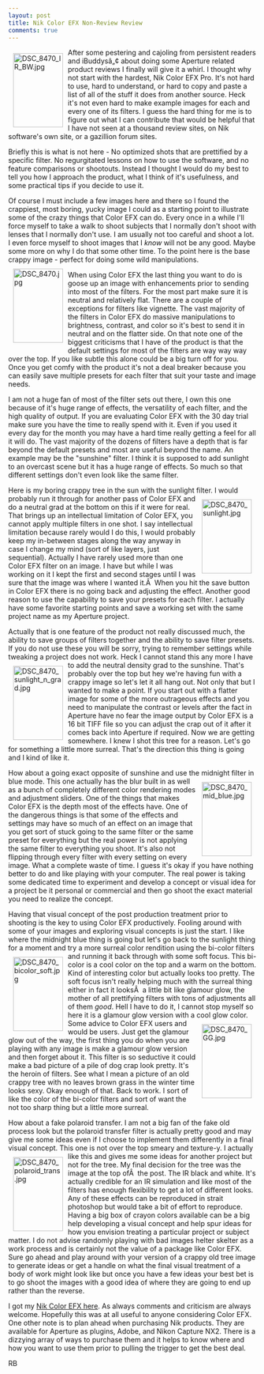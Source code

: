 ```yaml
---
layout: post
title: Nik Color EFX Non-Review Review
comments: true
---
```

<a rel="lightbox" href="/wp-content/uploads/2009/05/DSC_8470_IR_BW.jpg"><img title="DSC_8470_IR_BW.jpg" src="/wp-content/uploads/2009/05/.thumbs/.DSC_8470_IR_BW.jpg" border="0" alt="DSC_8470_IR_BW.jpg" hspace="10" vspace="10" width="101" height="150" align="left" /></a>After some pestering and cajoling from persistent readers and iBuddysâ„¢ about doing some Aperture related product reviews I finally will give it a whirl. I thought why not start with the hardest, Nik Color EFX Pro. It's not hard to use, hard to understand, or hard to copy and paste a list of all of the stuff it does from another source. Heck it's not even hard to make example images for each and every one of its filters. I guess the hard thing for me is to figure out what I can contribute that would be helpful that I have not seen at a thousand review sites, on Nik software's own site, or a gazillion forum sites.<!--more-->

Briefly this is what is not here - No optimized shots that are prettified by a specific filter. No regurgitated lessons on how to use the software, and no feature comparisons or shootouts. Instead I thought I would do my best to tell you how I approach the product, what I think of it's usefulness, and some practical tips if you decide to use it.

Of course I must include a few images here and there so I found the crappiest, most boring, yucky image I could as a starting point to illustrate some of the crazy things that Color EFX can do. Every once in a while I'll force myself to take a walk to shoot subjects that I normally don't shoot with lenses that I normally don't use. I am usually not too careful and shoot a lot. I even force myself to shoot images that I <em>know</em> will not be any good. Maybe some more on why I do that some other time. To the point here is the base crappy image - perfect for doing some wild manipulations. <a rel="lightbox" href="/wp-content/uploads/2009/05/DSC_8470.jpg"><img title="DSC_8470.jpg" src="/wp-content/uploads/2009/05/.thumbs/.DSC_8470.jpg" border="0" alt="DSC_8470.jpg" hspace="10" vspace="10" width="101" height="150" align="left" /></a>

When using Color EFX the last thing you want to do is goose up an image with enhancements prior to sending into most of the filters. For the most part make sure it is neutral and relatively flat. There are a couple of exceptions for filters like vignette. The vast majority of the filters in Color EFX do massive manipulations to brightness, contrast, and color so it's best to send it in neutral and on the flatter side. On that note one of the biggest criticisms that I have of the product is that the default settings for most of the filters are way way way over the top. If you like subtle this alone could be a big turn off for you. Once you get comfy with the product it's not a deal breaker because you can easily save multiple presets for each filter that suit your taste and image needs.

I am not a huge fan of most of the filter sets out there, I own this one because of it's huge range of effects, the versatility of each filter, and the high quality of output. If you are evaluating Color EFX with the 30 day trial make sure you have the time to really spend with it. Even if you used it every day for the month you may have a hard time really getting a feel for all it will do. The vast majority of the dozens of filters have a depth that is far beyond the default presets and most are useful beyond the name. An example may be the "sunshine" filter. I think it is supposed to add sunlight to an overcast scene but it has a huge range of effects. So much so that different settings don't even look like the same filter.

Here is my boring crappy tree in the sun with the sunlight filter. <a rel="lightbox" href="/wp-content/uploads/2009/05/DSC_8470_sunlight.jpg"><img title="DSC_8470_sunlight.jpg" src="/wp-content/uploads/2009/05/.thumbs/.DSC_8470_sunlight.jpg" border="0" alt="DSC_8470_sunlight.jpg" hspace="10" vspace="10" width="101" height="150" align="right" /></a>I would probably run it through for another pass of Color EFX and do a neutral grad at the bottom on this if it were for real. That brings up an intellectual limitation of Color EFX, you cannot apply multiple filters in one shot. I say intellectual limitation because rarely would I do this, I would probably keep my in-between stages along the way anyway in case I change my mind (sort of like layers, just sequential). Actually I have rarely used more than one Color EFX filter on an image. I have but while I was working on it I kept the first and second stages until I was sure that the image was where I wanted it.Â  When you hit the save button in Color EFX there is no going back and adjusting the effect. Another good reason to use the capability to save your presets for each filter. I actually have some favorite starting points and save a working set with the same project name as my Aperture project.

Actually that is one feature of the product not really discussed much, the ability to save groups of filters together and the ability to save filter presets. If you do not use these you will be sorry, trying to remember settings while tweaking a project does not work. Heck I cannot stand this any more I have to add the neutral density grad to the sunshine. <a rel="lightbox" href="/wp-content/uploads/2009/05/DSC_8470_sunlight_n_grad.jpg"><img title="DSC_8470_sunlight_n_grad.jpg" src="/wp-content/uploads/2009/05/.thumbs/.DSC_8470_sunlight_n_grad.jpg" border="0" alt="DSC_8470_sunlight_n_grad.jpg" hspace="10" vspace="10" width="101" height="150" align="left" /></a>That's probably over the top but hey we're having fun with a crappy image so let's let it all hang out. Not only that but I wanted to make a point. If you start out with a flatter image for some of the more outrageous effects and you need to manipulate the contrast or levels after the fact in Aperture have no fear the image output by Color EFX is a 16 bit TIFF file so you can adjust the crap out of it after it comes back into Aperture if required. Now we are getting somewhere. I knew I shot this tree for a reason. Let's go for something a little more surreal. That's the direction this thing is going and I kind of like it.

How about a going exact opposite of sunshine and use the midnight filter in blue mode.<a rel="lightbox" href="/wp-content/uploads/2009/05/DSC_8470_mid_blue.jpg"><img title="DSC_8470_mid_blue.jpg" src="/wp-content/uploads/2009/05/.thumbs/.DSC_8470_mid_blue.jpg" border="0" alt="DSC_8470_mid_blue.jpg" hspace="10" vspace="10" width="101" height="150" align="right" /></a> This one actually has the blur built in as well as a bunch of completely different color rendering modes and adjustment sliders. One of the things that makes Color EFX is the depth most of the effects have. One of the dangerous things is that some of the effects and settings may have so much of an effect on an image that you get sort of stuck going to the same filter or the same preset for everything but the real power is not applying the same filter to everything you shoot. It's also not flipping through every filter with every setting on every image. What a complete waste of time. I guess it's okay if you have nothing better to do and like playing with your computer. The real power is taking some dedicated time to experiment and develop a concept or visual idea for a project be it personal or commercial and then go shoot the exact material you need to realize the concept.

Having that visual concept of the post production treatment prior to shooting is the key to using Color EFX productively. Fooling around with some of your images and exploring visual concepts is just the start. I like where the midnight blue thing is going but let's go back to the sunlight thing for a moment and try a more surreal color rendition using the bi-color filters and running it back through with some soft focus. <a rel="lightbox" href="/wp-content/uploads/2009/05/DSC_8470_bicolor_soft.jpg"><img title="DSC_8470_bicolor_soft.jpg" src="/wp-content/uploads/2009/05/.thumbs/.DSC_8470_bicolor_soft.jpg" border="0" alt="DSC_8470_bicolor_soft.jpg" hspace="10" vspace="10" width="101" height="150" align="left" /></a>This bi-color is a cool color on the top and a warm on the bottom. Kind of interesting color but actually looks too pretty. The soft focus isn't really helping much with the surreal thing either in fact it looksÂ  a little bit like glamour glow, the mother of all prettifying filters with tons of adjustments all of them <em>good</em>. Hell I have to do it, I cannot stop myself so here it is a glamour glow version with a cool glow color. <a rel="lightbox" href="/wp-content/uploads/2009/05/DSC_8470_GG.jpg"><img title="DSC_8470_GG.jpg" src="/wp-content/uploads/2009/05/.thumbs/.DSC_8470_GG.jpg" border="0" alt="DSC_8470_GG.jpg" hspace="10" vspace="10" width="101" height="150" align="right" /></a>Some advice to Color EFX users and would be users. Just get the glamour glow out of the way, the first thing you do when you are playing with any image is make a glamour glow version and then forget about it. This filter is so seductive it could make a bad picture of a pile of dog crap look pretty. It's the heroin of filters. See what I mean a picture of an old crappy tree with no leaves brown grass in the winter time looks sexy. Okay enough of that. Back to work. I sort of like the color of the bi-color filters and sort of want the not too sharp thing but a little more surreal.

How about a fake polaroid transfer. I am not a big fan of the fake old process look but the polaroid transfer filter is actually pretty good and may give me some ideas even if I choose to implement them differently in a final visual concept. This one is not over the top smeary and texture-y. <a rel="lightbox" href="/wp-content/uploads/2009/05/DSC_8470_polaroid_trans.jpg"><img title="DSC_8470_polaroid_trans.jpg" src="/wp-content/uploads/2009/05/.thumbs/.DSC_8470_polaroid_trans.jpg" border="0" alt="DSC_8470_polaroid_trans.jpg" hspace="10" vspace="10" width="101" height="150" align="left" /></a>I actually like this and gives me some ideas for another project but not for the tree. My final decision for the tree was the image at the top ofÂ  the post. The IR black and white. It's actually credible for an IR simulation and like most of the filters has enough flexibility to get a lot of different looks. Any of these effects can be reproduced in strait photoshop but would take a bit of effort to reproduce. Having a big box of crayon colors available can be a big help developing a visual concept and help spur ideas for how you envision treating a particular project or subject matter. I do not advise randomly playing with bad images helter skelter as a work process and is certainly not the value of a package like Color EFX. Sure go ahead and play around with your version of a crappy old tree image to generate ideas or get a handle on what the final visual treatment of a body of work might look like but once you have a few ideas your best bet is to go shoot the images with a good idea of where they are going to end up rather than the reverse.

I got my <a href="http://www.amazon.com/b?%5Fencoding=UTF8&amp;site-redirect=&amp;node=229614&amp;tag=rbde-20&amp;linkCode=ur2&amp;camp=1789&amp;creative=9325">Nik Color EFX here</a>. As always comments and criticism are always welcome. Hopefully this was at all useful to anyone considering Color EFX. One other note is to plan ahead when purchasing Nik products. They are available for Aperture as plugins, Adobe, and Nikon Capture NX2. There is a dizzying array of ways to purchase them and it helps to know where and how you want to use them prior to pulling the trigger to get the best deal.

RB